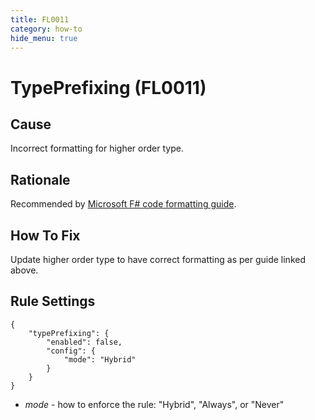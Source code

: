 ```yaml
---
title: FL0011
category: how-to
hide_menu: true
---
```


# TypePrefixing (FL0011)

## Cause

Incorrect formatting for higher order type.

## Rationale

Recommended by [Microsoft F# code formatting guide](https://docs.microsoft.com/en-us/dotnet/fsharp/style-guide/formatting#formatting-discriminated-union-declarations).

## How To Fix

Update higher order type to have correct formatting as per guide linked above.

## Rule Settings

    {
        "typePrefixing": {
            "enabled": false,
            "config": {
                "mode": "Hybrid"
            }
        }
    }

* *mode* - how to enforce the rule: "Hybrid", "Always", or "Never"
